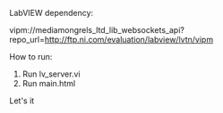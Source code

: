 LabVIEW dependency:

vipm://mediamongrels_ltd_lib_websockets_api?repo_url=http://ftp.ni.com/evaluation/labview/lvtn/vipm

How to run:
1. Run lv_server.vi
2. Run main.html

Let's it

